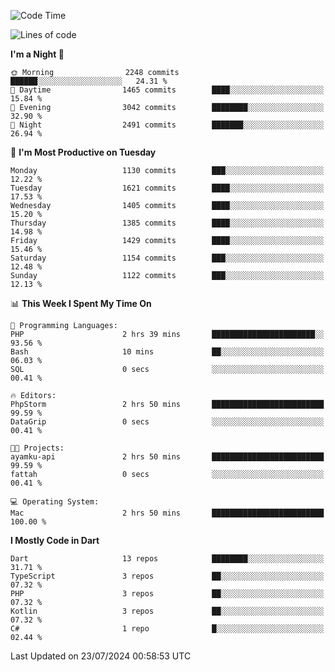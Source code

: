 <!--START_SECTION:waka-->
![Code Time](http://img.shields.io/badge/Code%20Time-614%20hrs%2058%20mins-blue)

![Lines of code](https://img.shields.io/badge/From%20Hello%20World%20I%27ve%20Written-3.0%20million%20lines%20of%20code-blue)

**I'm a Night 🦉** 

```text
🌞 Morning                2248 commits        ██████░░░░░░░░░░░░░░░░░░░   24.31 % 
🌆 Daytime                1465 commits        ████░░░░░░░░░░░░░░░░░░░░░   15.84 % 
🌃 Evening                3042 commits        ████████░░░░░░░░░░░░░░░░░   32.90 % 
🌙 Night                  2491 commits        ███████░░░░░░░░░░░░░░░░░░   26.94 % 
```
📅 **I'm Most Productive on Tuesday** 

```text
Monday                   1130 commits        ███░░░░░░░░░░░░░░░░░░░░░░   12.22 % 
Tuesday                  1621 commits        ████░░░░░░░░░░░░░░░░░░░░░   17.53 % 
Wednesday                1405 commits        ████░░░░░░░░░░░░░░░░░░░░░   15.20 % 
Thursday                 1385 commits        ████░░░░░░░░░░░░░░░░░░░░░   14.98 % 
Friday                   1429 commits        ████░░░░░░░░░░░░░░░░░░░░░   15.46 % 
Saturday                 1154 commits        ███░░░░░░░░░░░░░░░░░░░░░░   12.48 % 
Sunday                   1122 commits        ███░░░░░░░░░░░░░░░░░░░░░░   12.13 % 
```


📊 **This Week I Spent My Time On** 

```text
💬 Programming Languages: 
PHP                      2 hrs 39 mins       ███████████████████████░░   93.56 % 
Bash                     10 mins             ██░░░░░░░░░░░░░░░░░░░░░░░   06.03 % 
SQL                      0 secs              ░░░░░░░░░░░░░░░░░░░░░░░░░   00.41 % 

🔥 Editors: 
PhpStorm                 2 hrs 50 mins       █████████████████████████   99.59 % 
DataGrip                 0 secs              ░░░░░░░░░░░░░░░░░░░░░░░░░   00.41 % 

🐱‍💻 Projects: 
ayamku-api               2 hrs 50 mins       █████████████████████████   99.59 % 
fattah                   0 secs              ░░░░░░░░░░░░░░░░░░░░░░░░░   00.41 % 

💻 Operating System: 
Mac                      2 hrs 50 mins       █████████████████████████   100.00 % 
```

**I Mostly Code in Dart** 

```text
Dart                     13 repos            ████████░░░░░░░░░░░░░░░░░   31.71 % 
TypeScript               3 repos             ██░░░░░░░░░░░░░░░░░░░░░░░   07.32 % 
PHP                      3 repos             ██░░░░░░░░░░░░░░░░░░░░░░░   07.32 % 
Kotlin                   3 repos             ██░░░░░░░░░░░░░░░░░░░░░░░   07.32 % 
C#                       1 repo              █░░░░░░░░░░░░░░░░░░░░░░░░   02.44 % 
```




 Last Updated on 23/07/2024 00:58:53 UTC
<!--END_SECTION:waka-->
